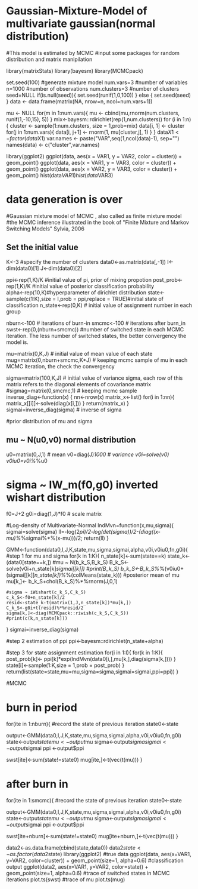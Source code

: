 # Gaussian-Mixture-Model of multivariate gaussian(normal distribution)
#This model is estimated by MCMC
#input some packages for random distribution and matrix manipilation

library(matrixStats)
library(bayesm)
library(MCMCpack)

set.seed(100)
#generate mixture model
num.vars=3  #number of variables
n=1000       #number of observations
num.clusters=3 #number of clusters
seed=NULL
if(is.null(seed)){
  set.seed(runif(1,0,100))
} else {
  set.seed(seed)
}
data <- data.frame(matrix(NA, nrow=n, ncol=num.vars+1))

mu <- NULL
for(m in 1:num.vars){
  mu <- cbind(mu,rnorm(num.clusters, runif(1,-10,15), 5))
}
mix<-bayesm::rdirichlet(rep(1,num.clusters))
for (i in 1:n) {
  cluster <- sample(1:num.clusters, size = 1,prob=mix)
  data[i, 1] <- cluster
  for(j in 1:num.vars){
    data[i, j+1] <- rnorm(1, mu[cluster,j], 1)
  }
}
data$X1 <- factor(data$X1)
var.names <- paste("VAR",seq(1,ncol(data)-1), sep="")
names(data) <- c("cluster",var.names)

library(ggplot2)
ggplot(data, aes(x = VAR1, y = VAR2, color = cluster)) + geom_point()
ggplot(data, aes(x = VAR1, y = VAR3, color = cluster)) + geom_point()
ggplot(data, aes(x = VAR2, y = VAR3, color = cluster)) + geom_point()
hist(data$VAR1)
hist(data$VAR3)
# data generation is over


#Gaussian mixture model of MCMC , also called as finite mixture model
#the MCMC inference illustrated in the book of "Finite Mixture and Markov Switching Models" Sylvia, 2006
## Set the initial value

K<-3 #specify the number of clusters
data0<-as.matrix(data[,-1])
I<-dim(data0)[1]
J<-dim(data0)[2]

ppi<-rep(1,K)/K #initial value of pi, prior of mixing propotion
post_prob<-rep(1,K)/K #initial value of posterior classification probability\
alpha<-rep(10,K)#hyperparameter of dirichlet distribution
state<-sample(c(1:K),size = I,prob = ppi,replace = TRUE)#initial state of classification
n_state<-rep(0,K) # initial value of assignment number in each group

  
nburn<-100 # iterations of burn-in
smcmc<-100 # iterations after burn_in
swst<-rep(0,(nburn+smcmc)) #number of switched state in each MCMC iteration. The less number of switched states, the better convergency the model is. 

mu=matrix(0,K,J)            # initial value of mean value of each state
mug=matrix(0,nburn+smcmc,K*J)       # keeping mcmc sample of mu in each MCMC iteration, the check the convergency

sigma=matrix(100,K,J)         # initial value of variance sigma, each row of this matrix refers to the diagonal elements of covariance matrix
#sigmag=matrix(0,smcmc,1)      # keeping mcmc sample  
inverse_diag<-function(x) {
  nn<-nrow(x)
  matrix_x<-list()
  for(i in 1:nn){
    matrix_x[[i]]<-solve(diag(x[i,]))
  }
  return(matrix_x)
}
sigmai=inverse_diag(sigma)  # inverse of sigma

#prior distribution of mu and sigma
##  mu ~ N(u0,v0)   normal distribution
u0=matrix(0,J,1)      # mean
v0=diag(J)*1000     # variance
v0i=solve(v0)
v0iu0=v0i%*%u0

#  sigma ~ IW_m(f0,g0)  inverted wishart distribution
f0=J+2
g0i=diag(1,J)*f0     # scale matrix 

#Log-density of Multivariate-Normal
lndMvn=function(x,mu,sigma){
  sigmai=solve(sigma)
  ll=-log(2*pi)/2-log(det(sigma))/2-(diag((x-mu)%*%sigmai%*%(x-mu)))/2;
  return(ll)
}

GMM<-function(data0,I,J,K,state,mu,sigma,sigmai,alpha,v0i,v0iu0,fn,g0i){
  #step 1 for mu and sigma
  for(k in 1:K){
    n_state[k]<-sum(state==k)
    state_k<-(data0[state==k,])
    #mu ~ N(b_k_S,B_k_S)
    B_k_S<-solve(v0i+n_state[k]*sigmai[[k]]) 
    #print(B_k_S)
    b_k_S<-B_k_S%*%(v0iu0+(sigmai[[k]]*n_state[k])%*%(colMeans(state_k))) #posterior mean of mu
    mu[k,]<- b_k_S+chol(B_k_S)%*%rnorm(J,0,1)
    
    #sigma ~ iWishart(c_k_S,C_k_S)
    c_k_S<-f0+n_state[k]/2
    resid<-state_k-t(matrix(1,J,n_state[k])*mu[k,])
    C_k_S<-g0i+t(resid)%*%resid/2
    sigma[k,]<-diag(MCMCpack::riwish(c_k_S,C_k_S))
    #print(c(k,n_state[k]))
  }
  sigmai=inverse_diag(sigma)
  
  #step 2 estimation of ppi
  ppi<-bayesm::rdirichlet(n_state+alpha)
  
  #step 3 for state assignment estimation
  for(i in 1:I){
    for(k in 1:K){
      post_prob[k]<- ppi[k]*exp(lndMvn(data0[i,],mu[k,],diag(sigma[k,])))
    }
    state[i]<-sample(1:K,size = 1,prob = post_prob) 
  }
  return(list(state=state,mu=mu,sigma=sigma,sigmai=sigmai,ppi=ppi))
}

#MCMC
# burn in period
for(ite in 1:nburn){
  #record the state of previous iteration
  state0<-state
 
  output<-GMM(data0,I,J,K,state,mu,sigma,sigmai,alpha,v0i,v0iu0,fn,g0i)
  state<-output$state
  mu   <-output$mu
  sigma<-output$sigma
  sigmai<-output$sigmai
  ppi  <-output$ppi
  
  swst[ite]<-sum(state!=state0)
  mug[ite,]<-t(vec(t(mu)))
}
# after burn in
for(ite in 1:smcmc){
  #record the state of previous iteration
  state0<-state
  
  output<-GMM(data0,I,J,K,state,mu,sigma,sigmai,alpha,v0i,v0iu0,fn,g0i)
  state<-output$state
  mu   <-output$mu
  sigma<-output$sigma
  sigmai<-output$sigmai
  ppi  <-output$ppi
  
  swst[ite+nburn]<-sum(state!=state0)
  mug[ite+nburn,]<-t(vec(t(mu)))
}

data2<-as.data.frame(cbind(state,data0))
data2$state<-as.factor(data2$state)
library(ggplot2)
#true data
ggplot(data, aes(x=VAR1, y=VAR2, color=cluster)) + 
  geom_point(size=1, alpha=0.6)
#classification output
ggplot(data2, aes(x=VAR1, y=VAR2, color=state)) + 
  geom_point(size=1, alpha=0.6)
#trace of switched states in MCMC iterations
plot.ts(swst)
#trace of mu
plot.ts(mug)
